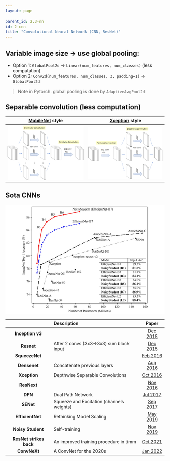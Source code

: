 ```yaml
---
layout: page

parent_id: 2.3-nn
id: 2-cnn
title: "Convolutional Neural Network (CNN, ResNet)"
---
```





## Variable image size -> use **global pooling**:
- Option 1: `GlobalPool2d` -> `Linear(num_features, num_classes)` (less computation)
- Option 2: `Conv2d(num_features, num_classes, 3, padding=1)` -> `GlobalPool2d`

> Note in Pytorch. global pooling is done by `AdaptiveAvgPool2d`


## Separable convolution (less computation)



| [MobileNet](https://arxiv.org/abs/1704.04861) style | [Xception](https://arxiv.org/abs/1610.02357) style |
|:---------------------------------------------------:|:--------------------------------------------------:|
|          ![](img/SC_MobileNet.png)                  |            ![](img/SC_Xception.png)                |


## Sota CNNs

![](img/NoisyStudent.png)


|                         | Description                               | Paper                                        |
|:-----------------------:|:------------------------------------------|:--------------------------------------------:|
| **Inception v3**        |                                           | [Dec 2015](https://arxiv.org/abs/1512.00567) |
| **Resnet**              | After 2 convs (3x3->3x3) sum block input  | [Dec 2015](https://arxiv.org/abs/1512.03385) |
| **SqueezeNet**          |                                           | [Feb 2016](https://arxiv.org/abs/1602.07360) |
| **Densenet**            | Concatenate previous layers               | [Aug 2016](https://arxiv.org/abs/1608.06993) |
| **Xception**            | Depthwise Separable Convolutions          | [Oct 2016](https://arxiv.org/abs/1610.02357) |
| **ResNext**             |                                           | [Nov 2016](https://arxiv.org/abs/1611.05431) |
| **DPN**                 | Dual Path Network                         | [Jul 2017](https://arxiv.org/abs/1707.01629) |
| **SENet**               | Squeeze and Excitation (channels weights) | [Sep 2017](https://arxiv.org/abs/1709.01507) |
| **EfficientNet**        | Rethinking Model Scaling                  | [May 2019](https://arxiv.org/abs/1905.11946) |
| **Noisy Student**       | Self-training                             | [Nov 2019](https://arxiv.org/abs/1911.04252) |
| **ResNet strikes back** | An improved training procedure in timm    | [Oct 2021](https://arxiv.org/abs/2110.00476) |
| **ConvNeXt**            | A ConvNet for the 2020s                   | [Jan 2022](https://arxiv.org/abs/2201.03545) | 
